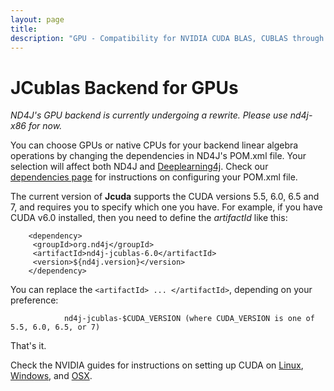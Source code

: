 ```yaml
---
layout: page
title: 
description: "GPU - Compatibility for NVIDIA CUDA BLAS, CUBLAS through JCUBLAS"
---
```


# JCublas Backend for GPUs

*ND4J's GPU backend is currently undergoing a rewrite. Please use nd4j-x86 for now.*

You can choose GPUs or native CPUs for your backend linear algebra operations by changing the dependencies in ND4J's POM.xml file. Your selection will affect both ND4J and [Deeplearning4j](http://deeplearning4j.org/). Check our [dependencies page](dependencies.html) for instructions on configuring your POM.xml file.

The current version of __Jcuda__ supports the CUDA versions 5.5, 6.0, 6.5 and 7, and requires you to specify which one you have. For example, if you have CUDA v6.0 installed, then you need to define the _artifactId_ like this:

        <dependency>
         <groupId>org.nd4j</groupId>
         <artifactId>nd4j-jcublas-6.0</artifactId>
         <version>${nd4j.version}</version>
        </dependency>

You can replace the `<artifactId> ... </artifactId>`, depending on your preference:

                nd4j-jcublas-$CUDA_VERSION (where CUDA_VERSION is one of 5.5, 6.0, 6.5, or 7)

That's it. 

Check the NVIDIA guides for instructions on setting up CUDA on  [Linux](http://docs.nvidia.com/cuda/cuda-getting-started-guide-for-linux/), [Windows](http://docs.nvidia.com/cuda/cuda-getting-started-guide-for-microsoft-windows/), and [OSX](http://docs.nvidia.com/cuda/cuda-getting-started-guide-for-mac-os-x/).
